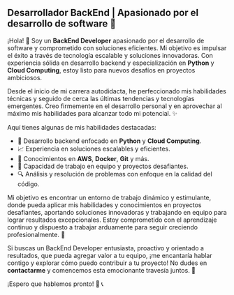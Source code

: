 ## Desarrollador BackEnd | Apasionado por el desarrollo de software  🚀

¡Hola!  👋  Soy un **BackEnd Developer** apasionado por el desarrollo de software y comprometido con soluciones eficientes. Mi objetivo es impulsar el éxito a través de tecnología escalable y soluciones innovadoras. Con experiencia sólida en desarrollo backend y especialización en **Python** y **Cloud Computing**, estoy listo para nuevos desafíos en proyectos ambiciosos.

Desde el inicio de mi carrera autodidacta, he perfeccionado mis habilidades técnicas y seguido de cerca las últimas tendencias y tecnologías emergentes. Creo firmemente en el desarrollo personal y en aprovechar al máximo mis habilidades para alcanzar todo mi potencial.  ✨

Aquí tienes algunas de mis habilidades destacadas:

- 🔧  Desarrollo backend enfocado en **Python** y **Cloud Computing**.
- 📈  Experiencia en soluciones escalables y eficientes.
- 🔩  Conocimientos en **AWS**, **Docker**, **Git** y más.
- 🤝  Capacidad de trabajo en equipo y proyectos desafiantes.
- 🔍  Análisis y resolución de problemas con enfoque en la calidad del código.

Mi objetivo es encontrar un entorno de trabajo dinámico y estimulante, donde pueda aplicar mis habilidades y conocimientos en proyectos desafiantes, aportando soluciones innovadoras y trabajando en equipo para lograr resultados excepcionales. Estoy comprometido con el aprendizaje continuo y dispuesto a trabajar arduamente para seguir creciendo profesionalmente.  🚀

Si buscas un BackEnd Developer entusiasta, proactivo y orientado a resultados, que pueda agregar valor a tu equipo, ¡me encantaría hablar contigo y explorar cómo puedo contribuir a tu proyecto! No dudes en **contactarme** y comencemos esta emocionante travesía juntos.  🤝

¡Espero que hablemos pronto!  💬 📞
